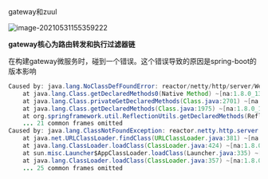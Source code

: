 gateway和zuul

![image-20210531155359222](C:\Users\ASUS\AppData\Roaming\Typora\typora-user-images\image-20210531155359222.png)

**gateway核心为路由转发和执行过滤器链**



在构建gateway微服务时，碰到一个错误。这个错误导致的原因是spring-boot的版本影响

```java
Caused by: java.lang.NoClassDefFoundError: reactor/netty/http/server/WebsocketServerSpec$Builder
	at java.lang.Class.getDeclaredMethods0(Native Method) ~[na:1.8.0_131]
	at java.lang.Class.privateGetDeclaredMethods(Class.java:2701) ~[na:1.8.0_131]
	at java.lang.Class.getDeclaredMethods(Class.java:1975) ~[na:1.8.0_131]
	at org.springframework.util.ReflectionUtils.getDeclaredMethods(ReflectionUtils.java:459) ~[spring-core-5.2.0.RELEASE.jar:5.2.0.RELEASE]
	... 21 common frames omitted
Caused by: java.lang.ClassNotFoundException: reactor.netty.http.server.WebsocketServerSpec$Builder
	at java.net.URLClassLoader.findClass(URLClassLoader.java:381) ~[na:1.8.0_131]
	at java.lang.ClassLoader.loadClass(ClassLoader.java:424) ~[na:1.8.0_131]
	at sun.misc.Launcher$AppClassLoader.loadClass(Launcher.java:335) ~[na:1.8.0_131]
	at java.lang.ClassLoader.loadClass(ClassLoader.java:357) ~[na:1.8.0_131]
	... 25 common frames omitted
```

